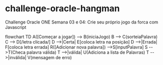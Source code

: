 # challenge-oracle-hangman
Challenge Oracle ONE Semana 03 e 04: Crie seu próprio jogo da forca com Javascript

<div class="mermaid">
    flowchart TD
    A([Começar a jogar]) --> B(iniciaJogo)
    B --> C(sorteiaPalavra)
    C --> D[/letra clicada/]
    D -->|Certa| E[coloca letra na posição]
    D -->|Errada| F[coloca letra errada]
    R([Adicionar nova palavra]) -->S[inputPalavra]
    S -->T(Checa palavra válida)
    T -->|válida| U(Adiciona a lista de Palavras)
    T -->|inválida| V(mensagem de erro)
</div
>